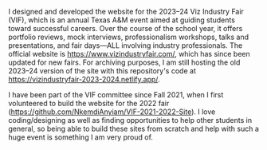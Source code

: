 I designed and developed the website for the 2023–24 Viz Industry Fair (VIF), which is an annual Texas A&M event aimed at guiding students toward successful careers.
Over the course of the school year, it offers portfolio reviews, mock interviews, professionalism workshops, talks and presentations, and fair days—ALL involving industry professionals.
The official website is https://www.vizindustryfair.com/, which has since been updated for new fairs. For archiving purposes, I am still hosting the old 2023–24 version of the site with this repository's code at https://vizindustryfair-2023-2024.netlify.app/.

I have been part of the VIF committee since Fall 2021, when I first volunteered to build the website for the 2022 fair (https://github.com/NkemdiAnyiam/VIF-2021-2022-Site). I love coding/designing as well as finding opportunities to help other students in general, so being able to build these sites from scratch and help with such a huge event is something I am very proud of.
